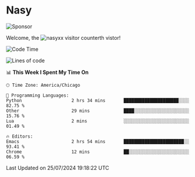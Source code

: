# Nasy

<!--
<p align="center">
<img height="200" src="https://github-readme-stats.vercel.app/api?username=nasyxx&count_private=true&show_icons=true&theme=dracula&include_all_commits=true"/>
<img height="200" src="https://github-readme-stats.vercel.app/api/top-langs/?username=nasyxx&theme=dracula&hide=html,jupyter+notebook&count_private=true&show_icons=true"/>
</p>

  
----------------
-->

![Sponsor](https://img.shields.io/static/v1.svg?label=Sponsor&message=%E2%9D%A4&logo=GitHub&style=flat&color=pink)
 
Welcome, the ![nasyxx visitor counter](https://count.getloli.com/get/@nasyxx?theme=rule34)th vistor!
 
<!--START_SECTION:waka-->
![Code Time](http://img.shields.io/badge/Code%20Time-4%2C548%20hrs%2018%20mins-blue)

![Lines of code](https://img.shields.io/badge/From%20Hello%20World%20I%27ve%20Written-6.3%20million%20lines%20of%20code-blue)

📊 **This Week I Spent My Time On** 

```text
🕑︎ Time Zone: America/Chicago

💬 Programming Languages: 
Python                   2 hrs 34 mins       █████████████████████░░░░   82.75 % 
Other                    29 mins             ████░░░░░░░░░░░░░░░░░░░░░   15.76 % 
Lua                      2 mins              ░░░░░░░░░░░░░░░░░░░░░░░░░   01.49 % 

🔥 Editors: 
Emacs                    2 hrs 54 mins       ███████████████████████░░   93.41 % 
Chrome                   12 mins             ██░░░░░░░░░░░░░░░░░░░░░░░   06.59 % 
```


 Last Updated on 25/07/2024 19:18:22 UTC
<!--END_SECTION:waka-->

<!-- ![visitors](https://visitor-badge.laobi.icu/badge?page_id=nasyxx.nasyxx) -->

